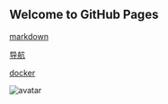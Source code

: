 ## Welcome to GitHub Pages

[markdown](./markdown/index.md)

[导航](./navigation/index.md)

[docker](./docker/index.md)

![avatar](https://fanyi.bdstatic.com/static/translation/img/header/logo_cbfea26.png)